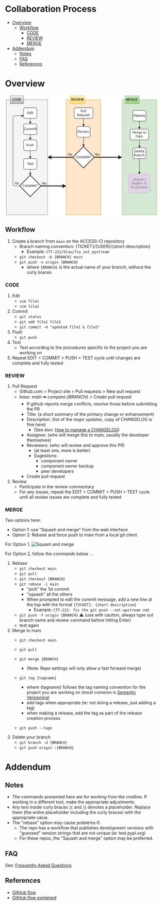 # Collaboration Process

<!-- vim-markdown-toc GFM -->

* [Overview](#overview)
    * [Workflow](#workflow)
        * [CODE](#code)
        * [REVIEW](#review)
        * [MERGE](#merge)
* [Addendum](#addendum)
    * [Notes](#notes)
    * [FAQ](#faq)
    * [References](#references)

<!-- vim-markdown-toc -->


# Overview
![Git Workflow](/git_workflow.png)

## Workflow
1. Create a branch from `main` on the ACCESS-CI repository
    * Branch naming convention: {TICKET}/{USER}/{short-description}
      * Example: `CTT-222/blau/fix_set_upstream`
    * `git checkout -b {BRANCH} main`
    * `git push -u origin {BRANCH}`
      * where `{BRANCH}` is the actual name of your branch, without the curly braces

### CODE
1. Edit
   * `vim file1`
   * `vim file2`
1. Commit
   * `git status`
   * `git add file1 file2`
   * `git commit -m "updated file1 & file2"`
1. Push
   * `git push`
1. Test
   * Test according to the procedures specific to the project you are working on
1. Repeat EDIT > COMMIT > PUSH > TEST cycle until changes are complete and fully tested

### REVIEW
1. Pull Request
   * Github.com > Project site > Pull requests > New pull request
   * *base: main* :arrow_left: *compare:{BRANCH}* > Create pull request
     * If github reports merge conflicts, resolve those before submitting the PR
     * Title: (a short summary of the primary change or enhancement)
     * Description: (list of the major updates, copy of CHANGELOG is fine here)
       * (See also: [How to manage a CHANGELOG](/changelogging.md))
     * Assignee: (who will merge this to main, usually the developer themselves)
     * Reviewers: (who will review and approve this PR)
       * (at least one, more is better)
       * Sugestions:
         * component owner
         * component owner backup
         * peer developers
     * Create pull request
1. Review
   * Participate in the review commentary
   * For any issues, repeat the EDIT > COMMIT > PUSH > TEST cycle until all review issues are complete and fully tested

### MERGE
Two options here:
* Option 1: use "Squash and merge" from the web interface
* Option 2: Rebase and force push to main from a local git client

For Option 1,
![Squash and merge](/squash-and-merge.png "Squash and merge via github web
interface")

For Option 2, follow the commands below ...
1. Rebase
   * `git checkout main`
   * `git pull`
   * `git checkout {BRANCH}`
   * `git rebase -i main`
     * "pick" the 1st commit
     * "squash" all the others
     * When prompted to edit the commit message, add a new line at the top with
       the format `{TICKET}: {short description}`
       * Example: `CTT-222: fix the git push --set-upstream cmd`
   * `git push -f origin {BRANCH}` :warning: (use with caution, always type out branch name and review command before hitting Enter)
   * test again
1. Merge to main
   * `git checkout main`
   * `git pull`
   * `git merge {BRANCH}`
     * (Note: Repo settings will only allow a fast forward merge)
   * `git tag {tagname}`
     * where {tagname} follows the tag naming convention for the project you are working on
       (most common is [Semantic Versioning](https://semver.org/))
     * add tags when appropriate (ie: not doing a release, just adding a tag)
     * when making a release, add the tag as part of the release creation
       process

   * `git push --tags`
1. Delete your branch
   * `git branch -d {BRANCH}`
   * `git push origin :{BRANCH}`

# Addendum

## Notes
* The commands presented here are for working from the cmdline. If working in
  a different tool, make the appropriate adjustments.
* Any text inside curly braces (`{` and `}`) denotes a placeholder. Replace
  them (the entire placeholder including the curly braces) with the appropriate
  value.
* The "rebase" option may cause problems if:
  * The repo has a workflow that publishes development versions with "guessed"
    version strings that are not unique (ie: test.pypi.org)
  * For these repos, the "Squash and merge" option may be preferred.

## FAQ
See: [Frequently Asked Questions](/faq.md)

## References
* [GitHub flow](https://docs.github.com/en/get-started/using-github/github-flow)
* [GitHub flow explained](https://scottchacon.com/2011/08/31/github-flow/)
